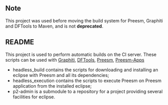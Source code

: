 ## Note

This project was used before moving the build system for Preesm, Graphiti and DFTools to Maven, and is not **deprecated**.

## README

This project is used to perform automatic builds on the CI server. These scripts can be used with [Graphiti](https://github.com/preesm/graphiti), [DFTools](https://github.com/preesm/graphiti), [Preesm](https://github.com/preesm/preesm), [Preesm-Apps](https://github.com/preesm/preesm-apps)

* headless_build contains the scripts for downloading and installing an eclipse with Preesm and all its dependencies;
* headless_execution contains the scripts to execute Preesm on Preesm application from the installed eclipse;
* p2-admin is a submodule to a repository for a project providing several facilities for eclipse.
